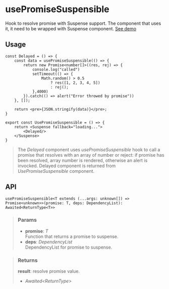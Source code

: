 # usePromiseSuspensible
Hook to resolve promise with Suspense support. The component that uses it, it need to be wrapped with Suspense component. [See demo](https://nDriaDev.io/react-tools/#/hooks/api-dom/usePromiseSuspensible)

## Usage

```tsx
const Delayed = () => {
	const data = usePromiseSuspensible(() => {
		return new Promise<number[]>((res, rej) => {
			console.log("called")
			setTimeout(() => {
				Math.random() > 0.5
					? res([1, 2, 3, 4, 5])
					: rej();
			},4000)
		}).catch(() => alert("Error throwed by promise"))
	}, []);

	return <pre>{JSON.stringify(data)}</pre>;
}

export const UsePromiseSuspensible = () => {
	return <Suspense fallback="loading...">
		<Delayed/>
	</Suspense>
}
```

> The _Delayed_ component uses _usePromiseSuspensible_ hook to call a promise that resolves with an array of number or reject: if promise has been resolved, array number is rendered, otherwise an alert is invocked. Delayed component is returned from _UsePromiseSuspensible_ component.


## API

```tsx
usePromiseSuspensible<T extends (...args: unknown[]) => Promise<unknown>>(promise: T, deps: DependencyList): Awaited<ReturnType<T>>
```

> ### Params
>
> - __promise__: _T_  
Function that returns a promise to suspense.
> - __deps__: _DependencyList_  
DependencyList for promise to suspense.
>

> ### Returns
>
> __result__: resolve promise value.
> - _Awaited<ReturnType<T>>_  
>